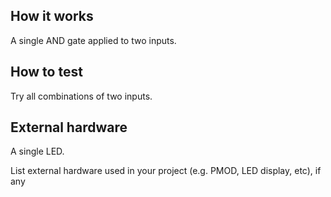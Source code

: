 <!---

This file is used to generate your project datasheet. Please fill in the information below and delete any unused
sections.

You can also include images in this folder and reference them in the markdown. Each image must be less than
512 kb in size, and the combined size of all images must be less than 1 MB.
-->

## How it works

A single AND gate applied to two inputs.

## How to test

Try all combinations of two inputs.

## External hardware

A single LED.

List external hardware used in your project (e.g. PMOD, LED display, etc), if any
